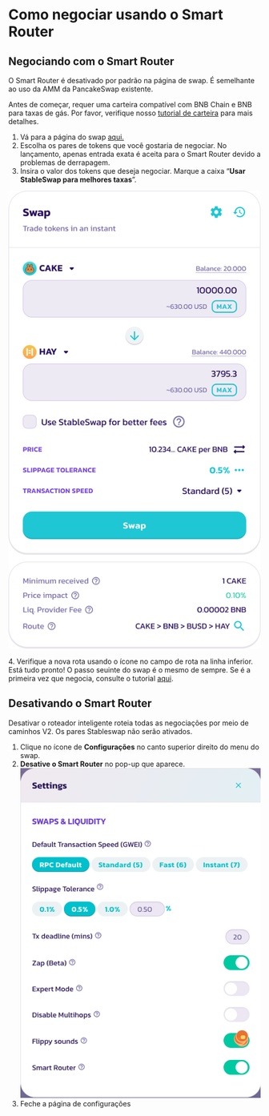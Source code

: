 # Como negociar usando o Smart Router

## Negociando com o Smart Router

O Smart Router é desativado por padrão na página de swap. É semelhante ao uso da AMM da PancakeSwap existente.&#x20;

Antes de começar, requer uma carteira compatível com BNB Chain e BNB para taxas de gás. Por favor, verifique nosso [tutorial de carteira](https://docs.pancakeswap.finance/v/portuguese-brazilian/get-started/wallet-guide) para mais detalhes.

1. Vá para a página do swap [aqui.](https://pancakeswap.finance/swap#/swap)​
2. Escolha os pares de tokens que você gostaria de negociar. No lançamento, apenas entrada exata é aceita para o Smart Router devido a problemas de derrapagem.
3. Insira o valor dos tokens que deseja negociar. Marque a caixa “**Usar StableSwap para melhores taxas**”.

![](<../../../.gitbook/assets/image (28).png>)

4\. Verifique a nova rota usando o ícone no campo de rota na linha inferior. Está tudo pronto! O passo seuinte do swap é o mesmo de sempre. Se é a primeira vez que negocia, consulte o tutorial [aqui](https://docs.pancakeswap.finance/v/portuguese-brazilian/produtos/pancakeswap-exchange/trade-guide).

## Desativando o Smart Router

Desativar o roteador inteligente roteia todas as negociações por meio de caminhos V2. Os pares Stableswap não serão ativados.

1. Clique no ícone de **Configurações** no canto superior direito do menu do swap.
2. **Desative o Smart Router** no pop-up que aparece.\
   ![](<../../../.gitbook/assets/image (13).png>)
3. Feche a página de configurações
